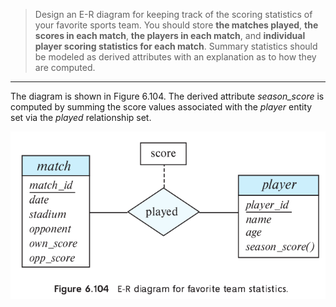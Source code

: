 > Design an E-R diagram for keeping track of the 
> scoring statistics of your favorite sports team.
> You should store **the matches played**, **the scores 
> in each match**, **the players in each match**, and 
> **individual player scoring statistics for each match**.
> Summary statistics should be modeled as derived
> attributes with an explanation as to how they
> are computed.

--------------------------------

The diagram is shown in Figure 6.104. The derived 
attribute _season_score_ is computed by summing
the score values associated with the _player_
entity set via the _played_ relationship set.

<img src="Figure_6.104.png"/>